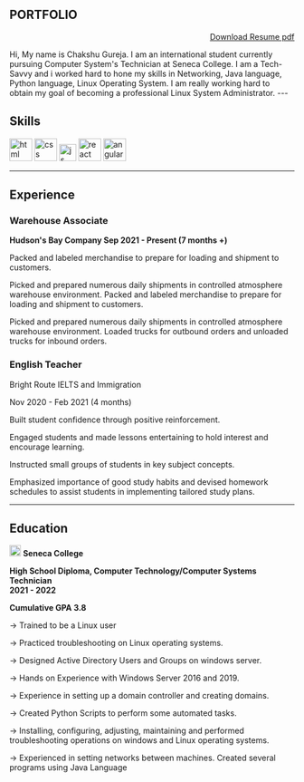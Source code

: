 ##  PORTFOLIO  
<p align='right'>  <a href="https://drive.google.com/file/d/1NVxnDuqgHnaMfylK_bXi5NgG5WX8-7Jy/view?usp=sharing">Download Resume pdf </a></p>
Hi, My name is Chakshu Gureja. I am an international student currently pursuing Computer System's Technician at Seneca College. I am a Tech-Savvy and i worked hard to hone my skills in Networking, Java language, Python language, Linux Operating System. I am really working hard to obtain my goal of becoming a professional Linux System Administrator. 
---

## Skills

<p align='left'>
  
  <img src="https://upload.wikimedia.org/wikipedia/commons/thumb/b/b0/NewTux.svg/1200px-NewTux.svg.png" alt="html" width="40" height="40">
  <img src='https://upload.wikimedia.org/wikipedia/commons/c/c0/Azure.png' alt="css" width="40" height="40">
  <img src='https://upload.wikimedia.org/wikipedia/commons/thumb/9/93/Amazon_Web_Services_Logo.svg/768px-Amazon_Web_Services_Logo.svg.png?20170912170050' height='30' width='auto' alt="js">
   <img src="https://upload.wikimedia.org/wikipedia/commons/d/dc/Javascript-shield.png" alt="react" width="auto" height="40"/>
   <img src="https://i0.wp.com/learn.onemonth.com/wp-content/uploads/2019/07/image2-1.png?fit=600%2C315&ssl=1" alt="angular" width="40" height="40"/>
</p>

--- 

## Experience

### Warehouse Associate

<b> Hudson's Bay Company 
Sep 2021 - Present (7 months +) </b>

Packed and labeled merchandise to prepare for loading and shipment to customers.

Picked and prepared numerous daily shipments in controlled atmosphere warehouse environment. Packed and labeled merchandise to prepare for loading and shipment to 
customers.

Picked and prepared numerous daily shipments in controlled atmosphere warehouse environment. Loaded trucks for outbound orders and unloaded trucks for inbound orders.

### English Teacher

Bright Route IELTS and Immigration

Nov 2020 - Feb 2021 (4 months)

Built student confidence through positive reinforcement.

Engaged students and made lessons entertaining to hold interest and encourage learning.

Instructed small groups of students in key subject concepts.

Emphasized importance of good study habits and devised homework schedules to assist students in implementing tailored study plans.


---

## Education
<p align='left'>
<img src="https://res.cloudinary.com/crunchbase-production/image/upload/c_lpad,f_auto,q_auto:eco,dpr_1/tl1pb3qhlkjxqyyartnz" alt="html" width="20" height="20"> <b> Seneca College </b> <br>

<p><b> High School Diploma, Computer Technology/Computer Systems Technician <br>
2021 - 2022 <br> </b></p>

<p><b> Cumulative GPA 3.8 <br></b></p>
  
-> Trained to be a Linux user <br>

-> Practiced troubleshooting on Linux operating systems. <br>

-> Designed Active Directory Users and Groups on windows server. <br>

-> Hands on Experience with Windows Server 2016 and 2019.<br>

-> Experience in setting up a domain controller and creating domains. <br>

-> Created Python Scripts to perform some automated tasks. <br>

-> Installing, configuring, adjusting, maintaining and performed troubleshooting operations on windows and Linux operating systems.<br>

-> Experienced in setting networks between machines. Created several programs using Java Language <br>
  


 


